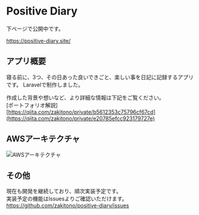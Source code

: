 # Positive Diary

下ページで公開中です。

https://positive-diary.site/

## アプリ概要
寝る前に、3つ、その日あった良いできごと、楽しい事を日記に記録するアプリです。
Laravelで制作しました。

作成した背景や想いなど、より詳細な情報は下記をご覧ください。  
[ポートフォリオ解説][https://qiita.com/zakitono/private/b5612353c75796cf67cd](https://qiita.com/zakitono/private/e20785efcc923179727e)


## AWSアーキテクチャ
![AWSアーキテクチャ](https://github.com/zakitono/positive-diary/assets/71639603/3094224e-9fa4-462c-9cd1-5f9673d107ed)

## その他
現在も開発を継続しており、順次実装予定です。  
実装予定の機能はIssuesよりご確認いただけます。  
https://github.com/zakitono/positive-diary/issues
